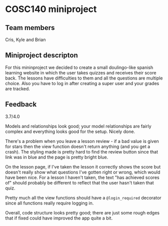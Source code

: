 # COSC140 miniproject

## Team members

Cris, Kyle and Brian

## Miniproject descripton

For this mininproject we decided to create a small doulingo-like spanish learning website in which the user takes quizzes and receives their score back. The lessons have difficulties to them and all the questions are multiple choice. Also you have to log in after creating a super user and your grades are tracked.

## Feedback

3.7/4.0

Models and relationships look good; your model relationships are fairly complex and everything looks good for the setup.  Nicely done.

There's a problem when you leave a lesson review - if a bad value is given for stars then the view function doesn't return anything (and you get a crash).  The styling made is pretty hard to find the review button since that link was in blue and the page is pretty bright blue.

On the lesson page, if I've taken the lesson it correctly shows the score but doesn't really show what questions I've gotten right or wrong, which would have been nice.  For a lesson I haven't taken, the text "has achieved scores of" should probably be different to reflect that the user hasn't taken that quiz.

Pretty much all the view functions should have a `@login_required` decorator since all functions really require logging in.  

Overall, code structure looks pretty good; there are just some rough edges that if fixed could have improved the app quite a bit.
